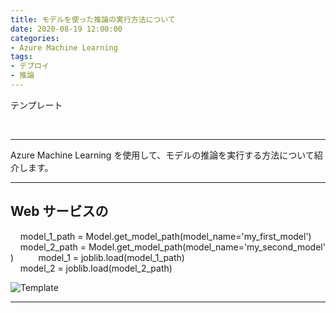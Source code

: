 ```yaml
---
title: モデルを使った推論の実行方法について
date: 2020-08-19 12:00:00
categories:
- Azure Machine Learning
tags:
- デプロイ
- 推論
---
```

テンプレート
<!-- more -->
<br>

***
Azure Machine Learning を使用して、モデルの推論を実行する方法について紹介します。  

---
## Web サービスの


    model_1_path = Model.get_model_path(model_name='my_first_model')
    model_2_path = Model.get_model_path(model_name='my_second_model')
    
    model_1 = joblib.load(model_1_path)
    model_2 = joblib.load(model_2_path)

![Template](https://jpmlblog.github.io/images/template.png "ファイルの説明")
***